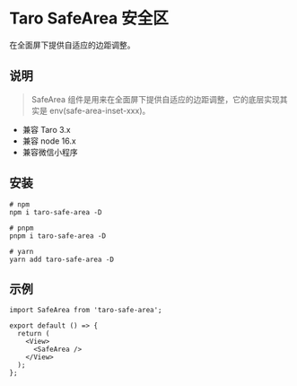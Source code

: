 # Taro SafeArea 安全区

在全面屏下提供自适应的边距调整。

## 说明

> SafeArea 组件是用来在全面屏下提供自适应的边距调整，它的底层实现其实是 env(safe-area-inset-xxx)。

- 兼容 Taro 3.x
- 兼容 node 16.x
- 兼容微信小程序

## 安装

```ssh
# npm
npm i taro-safe-area -D
```

```ssh
# pnpm
pnpm i taro-safe-area -D
```

```ssh
# yarn
yarn add taro-safe-area -D
```

## 示例

```tsx
import SafeArea from 'taro-safe-area';

export default () => {
  return (
    <View>
      <SafeArea />
    </View>
  );
};
```
